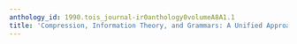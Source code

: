 ```yaml
---
anthology_id: 1990.tois_journal-ir0anthology0volumeA8A1.1
title: 'Compression, Information Theory, and Grammars: A Unified Approach'
---
```

